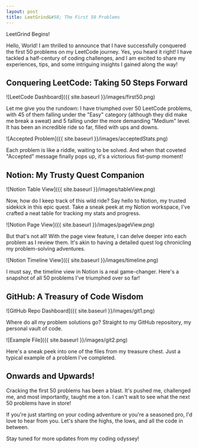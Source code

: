 ```yaml
---
layout: post
title: LeetGrind&#58; The First 50 Problems
---
```

LeetGrind Begins!

Hello, World! I am thrilled to announce that I have successfully conquered the first 50 problems on my LeetCode journey. Yes, you heard it right! I have tackled a half-century of coding challenges, and I am excited to share my experiences, tips, and some intriguing insights I gained along the way!

## Conquering LeetCode: Taking 50 Steps Forward

![LeetCode Dashboard]({{ site.baseurl }}/images/first50.png)

Let me give you the rundown: I have triumphed over 50 LeetCode problems, with 45 of them falling under the "Easy" category (although they did make me break a sweat) and 5 falling under the more demanding "Medium" level. It has been an incredible ride so far, filled with ups and downs.

![Accepted Problem]({{ site.baseurl }}/images/acceptedStats.png)

Each problem is like a riddle, waiting to be solved. And when that coveted "Accepted" message finally pops up, it's a victorious fist-pump moment!

## Notion: My Trusty Quest Companion

![Notion Table View]({{ site.baseurl }}/images/tableView.png)

Now, how do I keep track of this wild ride? Say hello to Notion, my trusted sidekick in this epic quest. Take a sneak peek at my Notion workspace, I've crafted a neat table for tracking my stats and progress.

![Notion Page View]({{ site.baseurl }}/images/pageView.png)

But that's not all! With the page view feature, I can delve deeper into each problem as I review them. It's akin to having a detailed quest log chronicling my problem-solving adventures.

![Notion Timeline View]({{ site.baseurl }}/images/timeline.png)

I must say, the timeline view in Notion is a real game-changer. Here's a snapshot of all 50 problems I've triumphed over so far!

## GitHub: A Treasury of Code Wisdom 

![GitHub Repo Dashboard]({{ site.baseurl }}/images/git1.png)

Where do all my problem solutions go? Straight to my GitHub repository, my personal vault of code. 

![Example File]({{ site.baseurl }}/images/git2.png)

Here's a sneak peek into one of the files from my treasure chest. Just a typical example of a problem I've completed.

## Onwards and Upwards!

Cracking the first 50 problems has been a blast. It's pushed me, challenged me, and most importantly, taught me a ton. I can't wait to see what the next 50 problems have in store!

If you're just starting on your coding adventure or you're a seasoned pro, I'd love to hear from you. Let's share the highs, the lows, and all the code in between.

Stay tuned for more updates from my coding odyssey!
